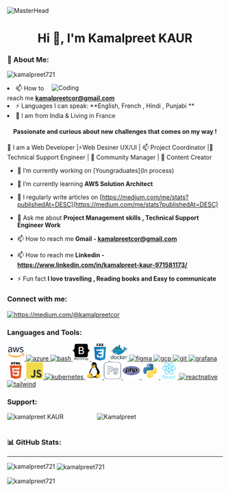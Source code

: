 ![MasterHead](https://user-images.githubusercontent.com/74038190/212284136-03988914-d899-44b4-b1d9-4eeccf656e44.gif)
<h1 align="center">Hi 👋, I'm Kamalpreet KAUR</h1>
<h3 align="left">💫 About Me:</h3>
 <p align="left"> <img src="https://komarev.com/ghpvc/?username=kamalpreet721&label=Profile%20views&color=0e75b6&style=flat" alt="kamalpreet721" /> </p>
 <img align="right" alt="Coding" width="400" src="https://user-images.githubusercontent.com/125878564/258871853-20e24ac8-354d-4ec0-8f25-ef158aec9420.gif")
 
- 📫 How to reach me **kamalpreetcor@gmail.com**
- ⚡ Languages I can speak: **English, French , Hindi , Punjabi **
- 🌱 I am from India & Living in France
<h4 align="center">Passionate and curious about new challenges that comes on my way ! 
</h4>
 🌱 I am a Web Developer |⚡Web Desiner UX/UI | 📫 Project Coordinator |💬 Technical Support Engineer | 🔭 Community Manager |  📝 Content Creator </h3>
 
- 🔭 I’m currently working on [Youngraduates](In process)

- 🌱 I’m currently learning **AWS Solution Architect**

- 📝 I regularly write articles on [https://medium.com/me/stats?publishedAt=DESC](https://medium.com/me/stats?publishedAt=DESC)

- 💬 Ask me about **Project Management skills , Technical Support Engineer Work**

- 📫 How to reach me **Gmail - kamalpreetcor@gmail.com**
- 📫 How to reach me **Linkedin  - https://www.linkedin.com/in/kamalpreet-kaur-971581173/**

- ⚡ Fun fact **I love travelling , Reading books and Easy to communicate**

<h3 align="left">Connect with me:</h3>
<p align="left">
<a href="https://medium.com/@kamalpreetcor" target="blank"><img align="center" src="https://raw.githubusercontent.com/rahuldkjain/github-profile-readme-generator/master/src/images/icons/Social/medium.svg" alt="https://medium.com/@kamalpreetcor" height="30" width="40" /></a>
</p>

<h3 align="left">Languages and Tools:</h3>
<p align="left"> <a href="https://aws.amazon.com" target="_blank" rel="noreferrer"> <img src="https://raw.githubusercontent.com/devicons/devicon/master/icons/amazonwebservices/amazonwebservices-original-wordmark.svg" alt="aws" width="40" height="40"/> </a> <a href="https://azure.microsoft.com/en-in/" target="_blank" rel="noreferrer"> <img src="https://www.vectorlogo.zone/logos/microsoft_azure/microsoft_azure-icon.svg" alt="azure" width="40" height="40"/> </a> <a href="https://www.gnu.org/software/bash/" target="_blank" rel="noreferrer"> <img src="https://www.vectorlogo.zone/logos/gnu_bash/gnu_bash-icon.svg" alt="bash" width="40" height="40"/> </a> <a href="https://getbootstrap.com" target="_blank" rel="noreferrer"> <img src="https://raw.githubusercontent.com/devicons/devicon/master/icons/bootstrap/bootstrap-plain-wordmark.svg" alt="bootstrap" width="40" height="40"/> </a> <a href="https://www.w3schools.com/css/" target="_blank" rel="noreferrer"> <img src="https://raw.githubusercontent.com/devicons/devicon/master/icons/css3/css3-original-wordmark.svg" alt="css3" width="40" height="40"/> </a> <a href="https://www.docker.com/" target="_blank" rel="noreferrer"> <img src="https://raw.githubusercontent.com/devicons/devicon/master/icons/docker/docker-original-wordmark.svg" alt="docker" width="40" height="40"/> </a> <a href="https://www.figma.com/" target="_blank" rel="noreferrer"> <img src="https://www.vectorlogo.zone/logos/figma/figma-icon.svg" alt="figma" width="40" height="40"/> </a> <a href="https://cloud.google.com" target="_blank" rel="noreferrer"> <img src="https://www.vectorlogo.zone/logos/google_cloud/google_cloud-icon.svg" alt="gcp" width="40" height="40"/> </a> <a href="https://git-scm.com/" target="_blank" rel="noreferrer"> <img src="https://www.vectorlogo.zone/logos/git-scm/git-scm-icon.svg" alt="git" width="40" height="40"/> </a> <a href="https://grafana.com" target="_blank" rel="noreferrer"> <img src="https://www.vectorlogo.zone/logos/grafana/grafana-icon.svg" alt="grafana" width="40" height="40"/> </a> <a href="https://www.w3.org/html/" target="_blank" rel="noreferrer"> 
<img src="https://raw.githubusercontent.com/devicons/devicon/master/icons/html5/html5-original-wordmark.svg" alt="html5" width="40" height="40"/> </a> <a href="https://developer.mozilla.org/en-US/docs/Web/JavaScript" target="_blank" rel="noreferrer"> <img src="https://raw.githubusercontent.com/devicons/devicon/master/icons/javascript/javascript-original.svg" alt="javascript" width="40" height="40"/> </a> <a href="https://kubernetes.io" target="_blank" rel="noreferrer"> <img src="https://www.vectorlogo.zone/logos/kubernetes/kubernetes-icon.svg" alt="kubernetes" width="40" height="40"/> </a> <a href="https://www.linux.org/" target="_blank" rel="noreferrer"> <img src="https://raw.githubusercontent.com/devicons/devicon/master/icons/linux/linux-original.svg" alt="linux" width="40" height="40"/> </a> <a href="https://www.photoshop.com/en" target="_blank" rel="noreferrer"> <img src="https://raw.githubusercontent.com/devicons/devicon/master/icons/photoshop/photoshop-line.svg" alt="photoshop" width="40" height="40"/> </a> <a href="https://www.php.net" target="_blank" rel="noreferrer"> <img src="https://raw.githubusercontent.com/devicons/devicon/master/icons/php/php-original.svg" alt="php" width="40" height="40"/> </a> <a href="https://www.python.org" target="_blank" rel="noreferrer"> <img src="https://raw.githubusercontent.com/devicons/devicon/master/icons/python/python-original.svg" alt="python" width="40" height="40"/> </a> <a href="https://reactjs.org/" target="_blank" rel="noreferrer"> <img src="https://raw.githubusercontent.com/devicons/devicon/master/icons/react/react-original-wordmark.svg" alt="react" width="40" height="40"/> </a> <a href="https://reactnative.dev/" target="_blank" rel="noreferrer"> <img src="https://reactnative.dev/img/header_logo.svg" alt="reactnative" width="40" height="40"/> </a> <a href="https://tailwindcss.com/" target="_blank" rel="noreferrer"> <img src="https://www.vectorlogo.zone/logos/tailwindcss/tailwindcss-icon.svg" alt="tailwind" width="40" height="40"/> </a> </p>

<h3 align="left">Support:</h3>
<p><a href="https://www.buymeacoffee.com/kamalpreetu"> <img align="left" src="https://cdn.buymeacoffee.com/buttons/v2/default-yellow.png" height="50" width="210" alt="kamalpreet KAUR" /></a><a href="https://www.buymeacoffee.com/kamalpreetu"> <img align="left" src="https://cdn.ko-fi.com/cdn/kofi3.png?v=3" height="50" width="210" alt="Kamalpreet" /></a></p><br><br>
<h3 align="left">📊 GitHub Stats:</h3>

---
<p><img align="left" src="https://github-readme-stats.vercel.app/api/top-langs?username=kamalpreet721&show_icons=true&locale=en&layout=compact" alt="kamalpreet721" /></p>

<p>&nbsp;<img align="center" src="https://github-readme-stats.vercel.app/api?username=kamalpreet721&show_icons=true&locale=en" alt="kamalpreet721" /></p>

<p><img align="center" src="https://github-readme-streak-stats.herokuapp.com/?user=kamalpreet721&" alt="kamalpreet721" /></p>
